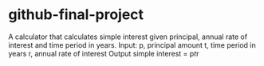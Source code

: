 # github-final-project
A calculator that calculates simple interest given principal, annual rate of interest and time period in years.
    Input:
       p, principal amount
       t, time period in years
       r, annual rate of interest
    Output
       simple interest = p*t*r
